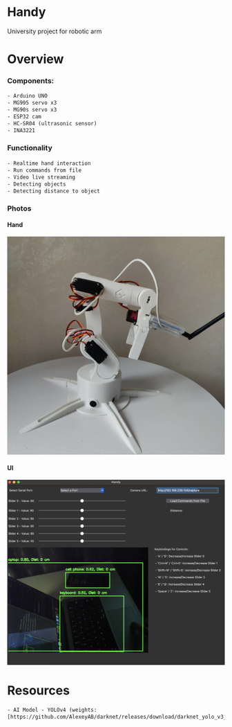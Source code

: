 # Handy
 University project for robotic arm

# Overview

### Components:
    - Arduino UNO
    - MG995 servo x3
    - MG90s servo x3
    - ESP32 cam 
    - HC-SR04 (ultrasonic sensor)
    - INA3221
    
### Functionality
    - Realtime hand interaction
    - Run commands from file
    - Video live streaming
    - Detecting objects
    - Detecting distance to object

### Photos
#### Hand
![Hand Photo](Handy.Assets/robotic-arm.jpg)

#### UI
![UI Photo](Handy.Assets/UI.png)

# Resources
    - AI Model - YOLOv4 (weights: [https://github.com/AlexeyAB/darknet/releases/download/darknet_yolo_v3_optimal/yolov4.weights])
